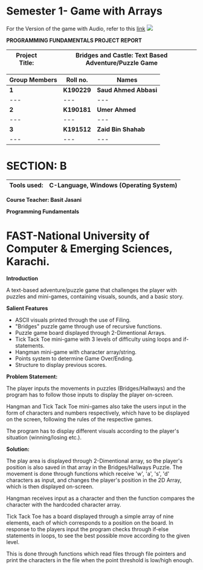 # Semester 1- Game with Arrays

For the Version of the game with Audio, refer to this [link](https://mega.nz/file/FKJSAQIJ#7xEBSFhhd5SBRDVH4sfFwmSTI6tdW-wL2AuOnQjVyg0)
![](RackMultipart20211127-4-kmtobv_html_e1b366a266673dda.png)

**PROGRAMMING FUNDAMENTALS PROJECT REPORT**

| **Project Title:** | Bridges and Castle: Text Based Adventure/Puzzle Game |
| --- | --- |

| **Group Members** | **Roll no.** | **Names** |
| --- | --- | --- |
| **1** | **K190229** | **Saud Ahmed Abbasi** |
| --- | --- | --- |
| **2** | **K190181** | **Umer Ahmed**|
| --- | --- | --- |
| **3** | **K191512** | **Zaid Bin Shahab** |
| --- | --- | --- |

# SECTION: B

| **Tools used:** | **C-Language, Windows (Operating System)** |
| --- | --- |

**Course Teacher: Basit Jasani**

**Programming Fundamentals**

# **FAST-National University of Computer &amp; Emerging Sciences, Karachi.**

**Introduction**

A text-based adventure/puzzle game that challenges the player with puzzles and mini-games, containing visuals, sounds, and a basic story.

**Salient Features**

- ASCII visuals printed through the use of Filing.
- &quot;Bridges&quot; puzzle game through use of recursive functions.
- Puzzle game board displayed through 2-Dimentional Arrays.
- Tick Tack Toe mini-game with 3 levels of difficulty using loops and if-statements.
- Hangman mini-game with character array/string.
- Points system to determine Game Over/Ending.
- Structure to display previous scores.

**Problem Statement:**

The player inputs the movements in puzzles (Bridges/Hallways) and the program has to follow those inputs to display the player on-screen.

Hangman and Tick Tack Toe mini-games also take the users input in the form of characters and numbers respectively, which have to be displayed on the screen, following the rules of the respective games.

The program has to display different visuals according to the player&#39;s situation (winning/losing etc.).

**Solution:**

The play area is displayed through 2-Dimentional array, so the player&#39;s position is also saved in that array in the Bridges/Hallways Puzzle. The movement is done through functions which receive &#39;w&#39;, &#39;a&#39;, &#39;s&#39;, &#39;d&#39; characters as input, and changes the player&#39;s position in the 2D Array, which is then displayed on-screen.

Hangman receives input as a character and then the function compares the character with the hardcoded character array.

Tick Tack Toe has a board displayed through a simple array of nine elements, each of which corresponds to a position on the board. In response to the players input the program checks through if-else statements in loops, to see the best possible move according to the given level.

This is done through functions which read files through file pointers and print the characters in the file when the point threshold is low/high enough.
